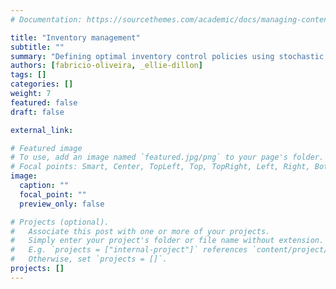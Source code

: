 ```yaml
---
# Documentation: https://sourcethemes.com/academic/docs/managing-content/

title: "Inventory management"
subtitle: ""
summary: "Defining optimal inventory control policies using stochastic programming."
authors: [fabricio-oliveira, _ellie-dillon]
tags: []
categories: []
weight: 7
featured: false
draft: false

external_link: 

# Featured image
# To use, add an image named `featured.jpg/png` to your page's folder.
# Focal points: Smart, Center, TopLeft, Top, TopRight, Left, Right, BottomLeft, Bottom, BottomRight.
image:
  caption: ""
  focal_point: ""
  preview_only: false

# Projects (optional).
#   Associate this post with one or more of your projects.
#   Simply enter your project's folder or file name without extension.
#   E.g. `projects = ["internal-project"]` references `content/project/deep-learning/index.md`.
#   Otherwise, set `projects = []`.
projects: []
---
```


